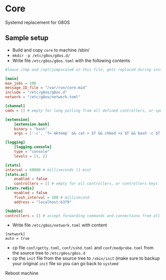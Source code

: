 # Core

Systemd replacement for G8OS

## Sample setup
- Build and copy `core` to machine /sbin/
- `mkdir -p /etc/g8os/g8os.d/`
- Write file `/etc/g8os/g8os.toml` with the following contents
```toml
#leave /tmp and /opt/jumpscale8 in this file, gets replaced during installation

[main]
max_jobs = 100
message_ID_file = "/var/run/core.mid"
include = "/etc/g8os/g8os.d"
network = "/etc/g8os/network.toml"

[channel]
cmds = [] # empty for long polling from all defined controllers, or specif controllers keys

[extension]
    [extension.bash]
    binary = "bash"
    args = ['-c', 'T=`mktemp` && cat > $T && chmod +x $T && bash -c $T; EXIT=$?; rm -rf $T; exit $EXIT']

[logging]
    [logging.console]
    type = "console"
    levels = [1, 2]

[stats]
interval = 60000 # milliseconds (1 min)
[stats.ac]
    enabled = false
    controllers = [] # empty for all controllers, or controllers keys
[stats.redis]
    enabled = false
    flush_interval = 100 # millisecond
    address = "localhost:6379"

[hubble]
controllers = [] # accept forwarding commands and connections from all controllers. Or specific controllers by name
```
- Write file `/etc/g8os/network.toml` with content
```
[network]
auto = true
```
- cp file `conf/getty.toml`, `conf/sshd.toml` and `conf/modprobe.toml` from the source tree to `/etc/g8os/g8os.d`
- cp the `init` file from the source tree to `/sbin/init` (make sure to backup your original `init` file so you
can go back to `systemd`

Reboot machine